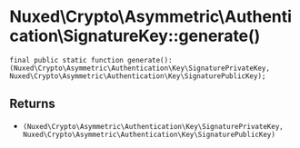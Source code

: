 # Nuxed\\Crypto\\Asymmetric\\Authentication\\SignatureKey::generate()




``` Hack
final public static function generate(): (Nuxed\Crypto\Asymmetric\Authentication\Key\SignaturePrivateKey, Nuxed\Crypto\Asymmetric\Authentication\Key\SignaturePublicKey);
```




## Returns




+ ` (Nuxed\Crypto\Asymmetric\Authentication\Key\SignaturePrivateKey, Nuxed\Crypto\Asymmetric\Authentication\Key\SignaturePublicKey) `